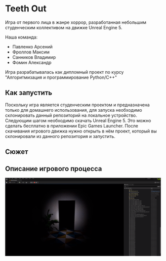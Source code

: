 # Teeth Out
Игра от первого лица в жанре хоррор, разработанная небольшим студенческим коллективом на движке Unreal Engine 5.

Наша команда:
- Павленко Арсений
- Фроллов Максим
- Санников Владимир
- Фомин Александр

Игра разрабатывалась как дипломный проект по курсу "Алгоритмизация и программирование Python/C++"

## Как запустить

Поскольку игра является студенческим проектом и предназначена только для домашнего использования, для запуска необходимо склонировать данный репозиторий на локальное устройство.
Следующим шагом необходимо скачать Unreal Engine 5. Это можно сделать бесплатно в приложении Epic Games Launcher. После скачивания игрового движка нужно открыть в нём проект, который вы склонировали из данного репозитория и запустить.

## Сюжет

## Описание игрового процесса

<img src="teethout.png">
